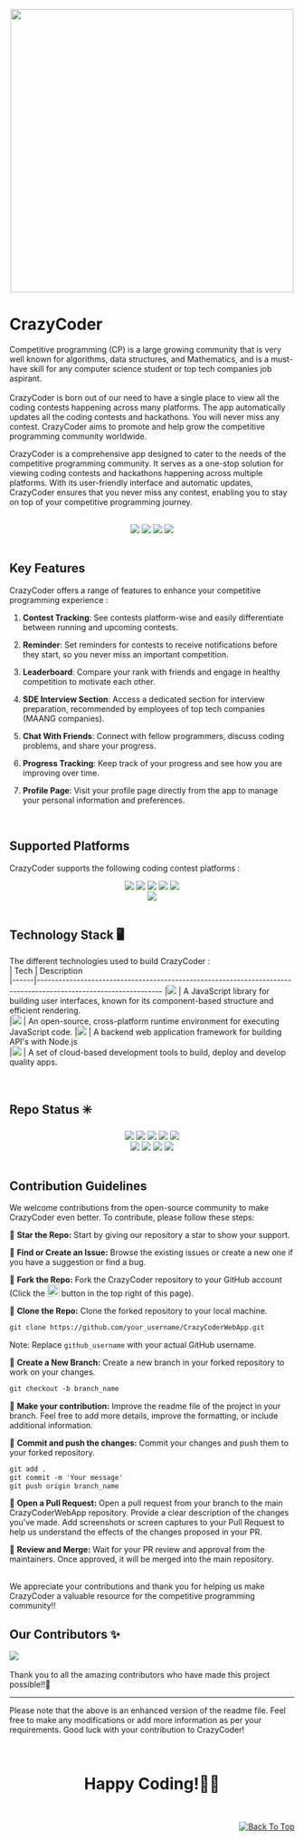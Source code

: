  <div id="top"></div>
 
 <p align="center">
 <img src="https://github.com/Yash-Parsana/CrazyCoderApp/assets/77839976/d9197945-46b2-4fe1-893b-a6bfe8f3477b" height= 500 width = 500 />
</p>

# CrazyCoder

Competitive programming (CP) is a large growing community that is very well known for algorithms, data structures, and Mathematics, and is a must-have skill for any computer science student or top tech companies job aspirant.<br>
<br>
CrazyCoder is born out of our need to have a single place to view all the coding contests happening across many platforms. The app automatically updates all the coding contests and hackathons. You will never miss any contest.
CrazyCoder aims to promote and help grow the competitive programming community worldwide.<br>

CrazyCoder is a comprehensive app designed to cater to the needs of the competitive programming community. It serves as a one-stop solution for viewing coding contests and hackathons happening across multiple platforms. With its user-friendly interface and automatic updates, CrazyCoder ensures that you never miss any contest, enabling you to stay on top of your competitive programming journey.

<br>
<div align="center">
<img src="https://forthebadge.com/images/badges/built-by-developers.svg" />
<img src="https://forthebadge.com/images/badges/built-with-love.svg" />
<img src="https://forthebadge.com/images/badges/uses-brains.svg" />
<img src="https://forthebadge.com/images/badges/powered-by-responsibility.svg" />
</div>
<br>
 
## Key Features

CrazyCoder offers a range of features to enhance your competitive programming experience :

1. **Contest Tracking**: See contests platform-wise and easily differentiate between running and upcoming contests.

2. **Reminder**: Set reminders for contests to receive notifications before they start, so you never miss an important competition.

3. **Leaderboard**: Compare your rank with friends and engage in healthy competition to motivate each other.

4. **SDE Interview Section**: Access a dedicated section for interview preparation, recommended by employees of top tech companies (MAANG companies).

5. **Chat With Friends**: Connect with fellow programmers, discuss coding problems, and share your progress.

6. **Progress Tracking**: Keep track of your progress and see how you are improving over time.

7. **Profile Page**: Visit your profile page directly from the app to manage your personal information and preferences.

<br>

## Supported Platforms

CrazyCoder supports the following coding contest platforms :
<br>
<div align="center">
 <img src ="https://img.shields.io/badge/-LeetCode-E55807?style=for-the-badge&logo=LeetCode&logoColor=black">
 <img src="https://img.shields.io/badge/Codechef-%23B92B27.svg?&style=for-the-badge&logo=Codechef&logoColor=white">
 <img src="https://img.shields.io/badge/Codeforces-445f9d?style=for-the-badge&logo=Codeforces&logoColor=white">
 <img src ="https://img.shields.io/badge/HackerEarth-%232C3454.svg?&style=for-the-badge&logo=HackerEarth&logoColor=Blue">
 <img src ="https://img.shields.io/badge/-Hackerrank-2EC866?style=for-the-badge&logo=HackerRank&logoColor=white">
 <br>
 <img src="https://img.shields.io/badge/Atcoder-47A992.svg?&style=for-the-badge&logo=Atcoder&logoColor=white">
</div><br>

## Technology Stack 🖥️

The different technologies used to build CrazyCoder :
<br>
| Tech | Description                                                                                                                                                           
|------|----------------------------------------------------------------------------------------------------------------
|<img src="https://shields.io/badge/react-black?logo=react&style=for-the-badge">    | A JavaScript library for building user interfaces, known for its component-based structure and efficient rendering.              
|<img src="https://img.shields.io/badge/Node.js-43853D?style=for-the-badge&logo=node.js&logoColor=white">    | An open-source, cross-platform runtime environment for executing JavaScript code.
|<img src="https://img.shields.io/badge/Express.js-11009E?style=for-the-badge">   | A backend web application framework for building API's with Node.js                                                                            
|<img src="https://img.shields.io/badge/Firebase-E76161?style=for-the-badge&logo=Firebase&logoColor=white">   | A set of cloud-based development tools to build, deploy and develop quality apps.

<br>

## Repo Status ✳️
<div align="center">
 <img src="https://img.shields.io/github/repo-size/Yash-Parsana/CrazyCoderWebApp?style=for-the-badge" />
	<img src="https://img.shields.io/github/stars/Yash-Parsana/CrazyCoderWebApp?style=for-the-badge&color=FBCB0A" />
	<img src="https://img.shields.io/github/forks/Yash-Parsana/CrazyCoderWebApp?style=for-the-badge&color=00C4FF" />
	<img src="https://img.shields.io/github/contributors/Yash-Parsana/CrazyCoderWebApp?style=for-the-badge&color=FF5DA2" />
 <img src="https://img.shields.io/github/last-commit/Yash-Parsana/CrazyCoderWebApp?style=for-the-badge&color=54B435" />
<br>
	<img src="https://img.shields.io/github/issues/Yash-Parsana/CrazyCoderWebApp?style=for-the-badge&color=green" />
	<img src="https://img.shields.io/github/issues-closed/Yash-Parsana/CrazyCoderWebApp?style=for-the-badge&color=FF5403" />
	<img src="https://img.shields.io/github/issues-pr/Yash-Parsana/CrazyCoderWebApp.svg?style=for-the-badge&color=green" />
	<img src="https://img.shields.io/github/issues-pr-closed/Yash-Parsana/CrazyCoderWebApp?style=for-the-badge&color=FF5403" />
</div><br>

## Contribution Guidelines

We welcome contributions from the open-source community to make CrazyCoder even better. To contribute, please follow these steps:
 
 :pushpin: <b>Star the Repo:</b> Start by giving our repository a star to show your support.
 
 :pushpin: <b>Find or Create an Issue:</b> Browse the existing issues or create a new one if you have a suggestion or find a bug.

 :pushpin: <b>Fork the Repo:</b> Fork the CrazyCoder repository to your GitHub account (Click the <a href="https://github.com/Yash-Parsana/CrazyCoderWebApp/fork"><img src="https://i.imgur.com/G4z1kEe.png" height="21" width="21"></a> button in the top right of this page).
 
 :pushpin: <b>Clone the Repo:</b> Clone the forked repository to your local machine.
 ```markdown
 git clone https://github.com/your_username/CrazyCoderWebApp.git
 ```
 Note: Replace `github_username` with your actual GitHub username.
 
 :pushpin: <b>Create a New Branch:</b> Create a new branch in your forked repository to work on  your changes.
 ```markdown
 git checkout -b branch_name
 ```

 :pushpin: <b>Make your contribution:</b> Improve the readme file of the project in your branch.  Feel free to add more details, improve the formatting, or include additional information.
 
 :pushpin: <b>Commit and push the changes:</b> Commit your changes and push them to your forked  repository.
 ```markdown
 git add .
 git commit -m 'Your message'
 git push origin branch_name
 ```
 
 :pushpin: <b>Open a Pull Request:</b> Open a pull request from your branch to the main CrazyCoderWebApp repository. Provide a clear description of the changes you've made. Add screenshots or screen captures to your Pull Request to help us understand the effects of the changes proposed in your PR.

:pushpin: <b>Review and Merge:</b> Wait for your PR review and approval from the maintainers.
Once approved, it will be merged into the main repository.

<br>
We appreciate your contributions and thank you for helping us make CrazyCoder a valuable resource for the competitive programming community!!

## Our Contributors ✨
<a href="https://github.com/Yash-Parsana/CrazyCoderWebApp/graphs/contributors">
  <img align="center" src="https://contrib.rocks/image?max=100&repo=Yash-Parsana/CrazyCoderWebApp" />
</a> 
<br><br>
Thank you to all the amazing contributors who have made this project possible!!💝

---

Please note that the above is an enhanced version of the readme file. Feel free to make any modifications or add more information as per your requirements. Good luck with your contribution to CrazyCoder!

<br>
<h1 align=center>Happy Coding!👨‍💻 </h1>
<br>
<p align="right"><a href="#top"><img src="https://img.shields.io/badge/Move%20to%20top-Blue?style=plastic" alt="Back To Top"></a></p>
